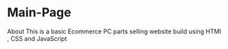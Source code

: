 # Main-Page

About
This is a basic Ecommerce PC parts selling website build using HTMl , CSS and JavaScript
 
